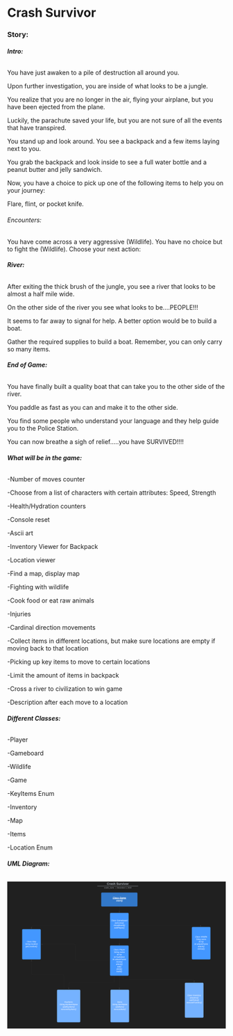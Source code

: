# Crash Survivor

### **Story:**

###### **Intro:**

You have just awaken to a pile of destruction all around you.

Upon further investigation, you are inside of what looks to be a jungle.

You realize that you are no longer in the air, flying your airplane, but you have been ejected from the plane.

Luckily, the parachute saved your life, but you are not sure of all the events that have transpired.

You stand up and look around. You see a backpack and a few items laying next to you. 

You grab the backpack and look inside to see a full water bottle and a peanut butter and jelly sandwich.

Now, you have a choice to pick up one of the following items to help you on your journey:

Flare, flint, or pocket knife.

###### Encounters:

You have come across a very aggressive (Wildlife). You have no choice but to fight the (Wildlife). 
Choose your next action:

###### **River:**

After exiting the thick brush of the jungle, you see a river that looks to be almost a half mile wide.

On the other side of the river you see what looks to be....PEOPLE!!!

It seems to far away to signal for help. A better option would be to build a boat.

Gather the required supplies to build a boat. Remember, you can only carry so many items.

###### **End of Game:**

You have finally built a quality boat that can take you to the other side of the river.

You paddle as fast as you can and make it to the other side. 

You find some people who understand your language and they help guide you to the Police Station.

You can now breathe a sigh of relief.....you have SURVIVED!!!!

###### **What will be in the game:**

-Number of moves counter

-Choose from a list of characters with certain attributes: Speed, Strength

-Health/Hydration counters

-Console reset

-Ascii art

-Inventory Viewer for Backpack

-Location viewer

-Find a map, display map

-Fighting with wildlife

-Cook food or eat raw animals

-Injuries

-Cardinal direction movements

-Collect items in different locations, but make sure locations are empty if moving back to that location

-Picking up key items to move to certain locations

-Limit the amount of items in backpack

-Cross a river to civilization to win game

-Description after each move to a location

###### **Different Classes:**

-Player

-Gameboard

-Wildlife

-Game

-KeyItems Enum

-Inventory

-Map

-Items

-Location Enum

###### **UML Diagram:**

![img.png](img.png)